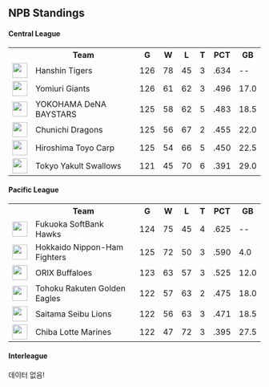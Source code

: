 ## NPB Standings

#### Central League

<table>
<tr><th></th><th>Team</th><th>G</th><th>W</th><th>L</th><th>T</th><th>PCT</th><th>GB</th></tr>
<tr><td><img src='https://npb.jp/bis/images/pet2025_t_1.gif' width='30'></td>
<td>Hanshin
Tigers</td><td>126</td><td>78</td><td>45</td><td>3</td><td>.634</td><td>--</td></tr>
<tr><td><img src='https://npb.jp/bis/images/pet2025_g_1.gif' width='30'></td>
<td>Yomiuri
Giants</td><td>126</td><td>61</td><td>62</td><td>3</td><td>.496</td><td>17.0</td></tr>
<tr><td><img src='https://npb.jp/bis/images/pet2025_db_1.gif' width='30'></td>
<td>YOKOHAMA DeNA
BAYSTARS</td><td>125</td><td>58</td><td>62</td><td>5</td><td>.483</td><td>18.5</td></tr>
<tr><td><img src='https://npb.jp/bis/images/pet2025_d_1.gif' width='30'></td>
<td>Chunichi
Dragons</td><td>125</td><td>56</td><td>67</td><td>2</td><td>.455</td><td>22.0</td></tr>
<tr><td><img src='https://npb.jp/bis/images/pet2025_c_1.gif' width='30'></td>
<td>Hiroshima Toyo
Carp</td><td>125</td><td>54</td><td>66</td><td>5</td><td>.450</td><td>22.5</td></tr>
<tr><td><img src='https://npb.jp/bis/images/pet2025_s_1.gif' width='30'></td>
<td>Tokyo Yakult
Swallows</td><td>121</td><td>45</td><td>70</td><td>6</td><td>.391</td><td>29.0</td></tr>
</table>

#### Pacific League

<table>
<tr><th></th><th>Team</th><th>G</th><th>W</th><th>L</th><th>T</th><th>PCT</th><th>GB</th></tr>
<tr><td><img src='https://npb.jp/bis/images/pet2025_h_1.gif' width='30'></td>
<td>Fukuoka SoftBank
Hawks</td><td>124</td><td>75</td><td>45</td><td>4</td><td>.625</td><td>--</td></tr>
<tr><td><img src='' width='30'></td>
<td>Hokkaido Nippon-Ham
Fighters</td><td>125</td><td>72</td><td>50</td><td>3</td><td>.590</td><td>4.0</td></tr>
<tr><td><img src='' width='30'></td>
<td>ORIX
Buffaloes</td><td>123</td><td>63</td><td>57</td><td>3</td><td>.525</td><td>12.0</td></tr>
<tr><td><img src='https://npb.jp/bis/images/pet2025_e_1.gif' width='30'></td>
<td>Tohoku Rakuten
Golden Eagles</td><td>122</td><td>57</td><td>63</td><td>2</td><td>.475</td><td>18.0</td></tr>
<tr><td><img src='https://npb.jp/bis/images/pet2025_l_1.gif' width='30'></td>
<td>Saitama Seibu
Lions</td><td>122</td><td>56</td><td>63</td><td>3</td><td>.471</td><td>18.5</td></tr>
<tr><td><img src='https://npb.jp/bis/images/pet2025_m_1.gif' width='30'></td>
<td>Chiba Lotte
Marines</td><td>122</td><td>47</td><td>72</td><td>3</td><td>.395</td><td>27.5</td></tr>
</table>

#### Interleague

데이터 없음!

